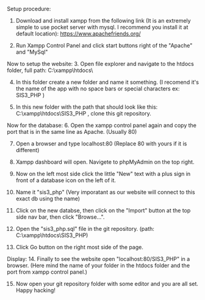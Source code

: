 Setup procedure:

1. Download and install xampp from the following link (It is an extremely simple to use pocket server with mysql. I recommend you install it at default location): https://www.apachefriends.org/

2. Run Xampp Control Panel and click start buttons right of the "Apache" and "MySql"

Now to setup the website: 3. Open file explorer and navigate to the htdocs folder, full path: C:\xampp\htdocs\

4. In this folder create a new folder and name it something. (I recomend it's the name of the app with no space bars or special characters ex: SIS3_PHP )

5. In this new folder with the path that should look like this: C:\xampp\htdocs\SIS3_PHP , clone this git repository.

Now for the database: 6. Open the xampp control panel again and copy the port that is in the same line as Apache. (Usually 80)

7. Open a browser and type localhost:80 (Replace 80 with yours if it is different)

8. Xampp dashboard will open. Navigete to phpMyAdmin on the top right.

9. Now on the left most side click the little "New" text with a plus sign in front of a database icon on the left of it.

10. Name it "sis3_php" (Very imporatant as our website will connect to this exact db using the name)

11. Click on the new databse, then click on the "Import" button at the top side nav bar, then click "Browse...".

12. Open the "sis3_php.sql" file in the git repository. (path: C:\xampp\htdocs\SIS3_PHP)

13. Click Go button on the right most side of the page.

Display: 14. Finally to see the website open "localhost:80/SIS3_PHP" in a browser. (Here mind the name of your folder in the htdocs folder and the port from xampp control panel.)

15. Now open your git repository folder with some editor and you are all set. Happy hacking!
